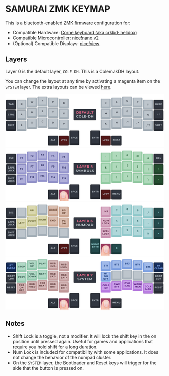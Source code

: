 # SAMURAI ZMK KEYMAP

This is a bluetooth-enabled [ZMK firmware](https://zmk.dev/) configuration for:
 - Compatible Hardware: [Corne keyboard (aka crkbd; helidox)](https://github.com/foostan/crkbd)
 - Compatible Microcontroller: [nice!nano v2](https://nicekeyboards.com/nice-view/)
 - (Optional) Compatible Displays: [nice!view](https://nicekeyboards.com/nice-view/)

## Layers
Layer 0 is the default layer, `COLE-DH`. This is a ColemakDH layout.

You can change the layout at any time by activating a magenta item on the `SYSTEM` layer. The extra layouts can be viewed [here](LAYOUTS.md).

![Layer 0](/visual/v5/LAYER0.png)
![Layer 5](/visual/v5/LAYER5.png)
![Layer 6](/visual/v5/LAYER6.png)
![Layer 7](/visual/v5/LAYER7.png)

## Notes
- Shift Lock is a toggle, not a modifier. It will lock the shift key in the on position until pressed again. Useful for games and applications that require you hold shift for a long duration.
- Num Lock is included for compatibility with some applications. It does not change the behavior of the numpad cluster.
- On the `SYSTEM` layer, the Bootloader and Reset keys will trigger for the side that the button is pressed on.
